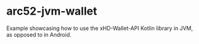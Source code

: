 # arc52-jvm-wallet

Example showcasing how to use the xHD-Wallet-API Kotlin library in JVM, as opposed to in Android.
